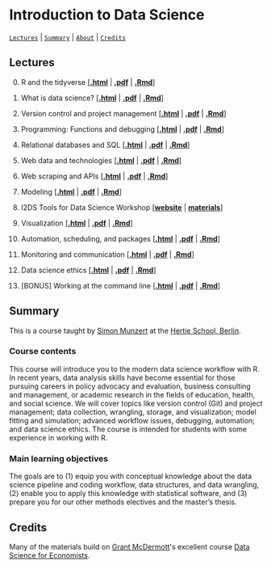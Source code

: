 # Introduction to Data Science
[`Lectures`](#lectures) | [`Summary`](#summary) |
[`About`](#about) | [`Credits`](#credits)

## Lectures


0. R and the tidyverse \[[**.html**](https://raw.githack.com/intro-to-data-science-25/lectures/main/00-tidyverse/00-tidyverse.html) | [**.pdf**](https://raw.githack.com/intro-to-data-science-25/lectures/main/00-tidyverse/00-tidyverse.pdf) | [**.Rmd**](https://raw.githack.com/intro-to-data-science-25/lectures/main/00-tidyverse/00-tidyverse.Rmd)\]

1. What is data science?
\[[**.html**](https://raw.githack.com/intro-to-data-science-25/lectures/main/01-introduction/01-introduction.html) | [**.pdf**](https://raw.githack.com/intro-to-data-science-25/lectures/main/01-introduction/01-introduction.pdf) | [**.Rmd**](https://raw.githack.com/intro-to-data-science-25/lectures/main/01-introduction/01-introduction.Rmd)\]

2. Version control and project management \[[**.html**](https://raw.githack.com/intro-to-data-science-25/lectures/main/02-version-control/02-version-control.html) | [**.pdf**](https://raw.githack.com/intro-to-data-science-25/lectures/main/02-version-control/02-version-control.pdf) | [**.Rmd**](https://raw.githack.com/intro-to-data-science-25/lectures/main/02-version-control/02-version-control.Rmd)\]

3. Programming: Functions and debugging \[[**.html**](https://raw.githack.com/intro-to-data-science-25/lectures/main/03-functions-debugging/03-functions-debugging.html) | [**.pdf**](https://raw.githack.com/intro-to-data-science-25/lectures/main/03-functions-debugging/03-functions-debugging.pdf) | [**.Rmd**](https://raw.githack.com/intro-to-data-science-25/lectures/main/03-functions-debugging/03-functions-debugging.Rmd)\]

4. Relational databases and SQL \[[**.html**](https://raw.githack.com/intro-to-data-science-25/lectures/main/04-databases/04-databases.html) | [**.pdf**](https://raw.githack.com/intro-to-data-science-25/lectures/main/04-databases/04-databases.pdf) | [**.Rmd**](https://raw.githack.com/intro-to-data-science-25/lectures/main/04-databases/04-databases.Rmd)\]

5. Web data and technologies \[[**.html**](https://raw.githack.com/intro-to-data-science-25/lectures/main/05-webdata/05-webdata.html) | [**.pdf**](https://raw.githack.com/intro-to-data-science-25/lectures/main/05-webdata/05-webdata.pdf) | [**.Rmd**](https://raw.githack.com/intro-to-data-science-25/lectures/main/05-webdata/05-webdata.Rmd)\]

6. Web scraping and APIs \[[**.html**](https://raw.githack.com/intro-to-data-science-25/lectures/main/06-scraping-apis/06-scraping-apis.html) | [**.pdf**](https://raw.githack.com/intro-to-data-science-25/lectures/main/06-scraping-apis/06-scraping-apis.pdf) | [**.Rmd**](https://raw.githack.com/intro-to-data-science-25/lectures/main/06-scraping-apis/06-scraping-apis.Rmd)\]

7. Modeling \[[**.html**](https://raw.githack.com/intro-to-data-science-25/lectures/main/07-modeling/07-modeling.html) | [**.pdf**](https://raw.githack.com/intro-to-data-science-25/lectures/main/07-modeling/07-modeling.pdf) | [**.Rmd**](https://raw.githack.com/intro-to-data-science-25/lectures/main/07-modeling/07-modeling.Rmd)\]

8. I2DS Tools for Data Science Workshop  \[[**website**](https://intro-to-data-science-25-workshop.github.io/) | [**materials**](https://github.com/intro-to-data-science-25-workshop)\]

9. Visualization \[[**.html**](https://raw.githack.com/intro-to-data-science-25/lectures/main/09-visualization/09-visualization.html) | [**.pdf**](https://raw.githack.com/intro-to-data-science-25/lectures/main/09-visualization/09-visualization.pdf) | [**.Rmd**](https://raw.githack.com/intro-to-data-science-25/lectures/main/09-visualization/09-visualization.Rmd)\]

10. Automation, scheduling, and packages \[[**.html**](https://raw.githack.com/intro-to-data-science-25/lectures/main/10-automation-packages/10-automation-packages.html) | [**.pdf**](https://raw.githack.com/intro-to-data-science-25/lectures/main/10-automation-packages/10-automation-packages.pdf) | [**.Rmd**](https://raw.githack.com/intro-to-data-science-25/lectures/main/10-automation-packages/10-automation-packages.Rmd)\]

11. Monitoring and communication \[[**.html**](https://raw.githack.com/intro-to-data-science-25/lectures/main/11-communication/11-communication.html) | [**.pdf**](https://raw.githack.com/intro-to-data-science-25/lectures/main/11-communication/11-communication.pdf) | [**.Rmd**](https://raw.githack.com/intro-to-data-science-25/lectures/main/11-communication/11-communication.Rmd)\]


12. Data science ethics \[[**.html**](https://raw.githack.com/intro-to-data-science-25/lectures/main/12-ethics/12-ethics.html) | [**.pdf**](https://raw.githack.com/intro-to-data-science-25/lectures/main/12-ethics/12-ethics.pdf) | [**.Rmd**](https://raw.githack.com/intro-to-data-science-25/lectures/main/12-ethics/12-ethics.Rmd)\]


13. [BONUS] Working at the command line \[[**.html**](https://raw.githack.com/intro-to-data-science-25/lectures/main/13-command-line/13-command-line.html) | [**.pdf**](https://raw.githack.com/intro-to-data-science-25/lectures/main/13-command-line/13-command-line.pdf) | [**.Rmd**](https://raw.githack.com/intro-to-data-science-25/lectures/main/13-command-line/13-command-line.Rmd)\]



## Summary

This is a course taught by [Simon Munzert](https://simonmunzert.github.io/) at the [Hertie School, Berlin](https://www.hertie-school.org/en/).

### Course contents

This course will introduce you to the modern data science workflow with R. In recent years, data analysis skills have become essential for those pursuing careers in policy advocacy and evaluation, business consulting and management, or academic research in the fields of education, health, and social science. We will cover topics like version control (Git) and project management; data collection, wrangling, storage, and visualization; model fitting and simulation; advanced workflow issues, debugging, automation; and data science ethics. The course is intended for students with some experience in working with R.

### Main learning objectives

The goals are to (1) equip you with conceptual knowledge about the data science pipeline and coding workflow, data structures, and data wrangling, (2) enable you to apply this knowledge with statistical software, and (3) prepare you for our other methods electives and the master’s thesis.


## Credits

Many of the materials build on [Grant McDermott](http://grantmcdermott.com)'s excellent course [Data Science for Economists](https://github.com/uo-ec607).